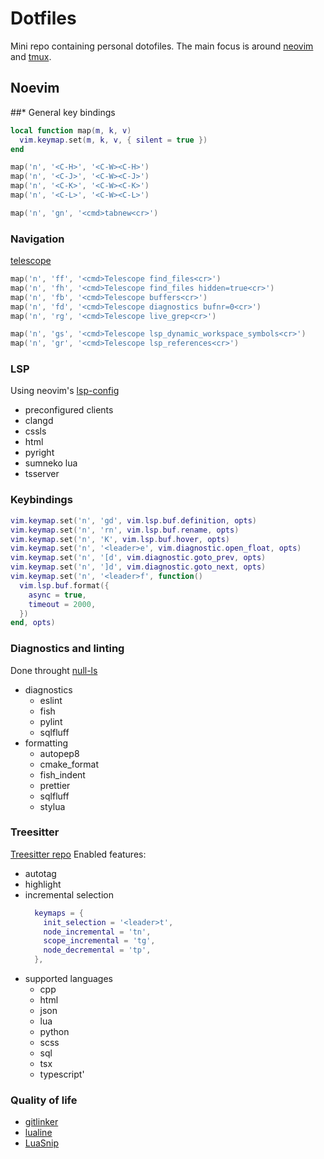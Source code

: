 # Dotfiles

Mini repo containing personal dotofiles.
The main focus is around [neovim](https://neovim.io/) and [tmux](https://github.com/tmux/tmux).

## Noevim

##\* General key bindings

```lua
local function map(m, k, v)
  vim.keymap.set(m, k, v, { silent = true })
end

map('n', '<C-H>', '<C-W><C-H>')
map('n', '<C-J>', '<C-W><C-J>')
map('n', '<C-K>', '<C-W><C-K>')
map('n', '<C-L>', '<C-W><C-L>')

map('n', 'gn', '<cmd>tabnew<cr>')
```

### Navigation

[telescope](https://github.com/nvim-telescope/telescope.nvim)

```lua
map('n', 'ff', '<cmd>Telescope find_files<cr>')
map('n', 'fh', '<cmd>Telescope find_files hidden=true<cr>')
map('n', 'fb', '<cmd>Telescope buffers<cr>')
map('n', 'fd', '<cmd>Telescope diagnostics bufnr=0<cr>')
map('n', 'rg', '<cmd>Telescope live_grep<cr>')

map('n', 'gs', '<cmd>Telescope lsp_dynamic_workspace_symbols<cr>')
map('n', 'gr', '<cmd>Telescope lsp_references<cr>')
```

### LSP

Using neovim's [lsp-config](https://github.com/neovim/nvim-lspconfig)

- preconfigured clients
- clangd
- cssls
- html
- pyright
- sumneko lua
- tsserver

### Keybindings

```lua
vim.keymap.set('n', 'gd', vim.lsp.buf.definition, opts)
vim.keymap.set('n', 'rn', vim.lsp.buf.rename, opts)
vim.keymap.set('n', 'K', vim.lsp.buf.hover, opts)
vim.keymap.set('n', '<leader>e', vim.diagnostic.open_float, opts)
vim.keymap.set('n', '[d', vim.diagnostic.goto_prev, opts)
vim.keymap.set('n', ']d', vim.diagnostic.goto_next, opts)
vim.keymap.set('n', '<leader>f', function()
  vim.lsp.buf.format({
    async = true,
    timeout = 2000,
  })
end, opts)
```

### Diagnostics and linting

Done throught [null-ls](https://github.com/jose-elias-alvarez/null-ls.nvim)

- diagnostics
  - eslint
  - fish
  - pylint
  - sqlfluff
- formatting
  - autopep8
  - cmake_format
  - fish_indent
  - prettier
  - sqlfluff
  - stylua

### Treesitter

[Treesitter repo](https://github.com/nvim-treesitter/nvim-treesitter)
Enabled features:

- autotag
- highlight
- incremental selection
  ```lua
    keymaps = {
      init_selection = '<leader>t',
      node_incremental = 'tn',
      scope_incremental = 'tg',
      node_decremental = 'tp',
    },
  ```
- supported languages
  - cpp
  - html
  - json
  - lua
  - python
  - scss
  - sql
  - tsx
  - typescript'

### Quality of life

- [gitlinker](https://github.com/ruifm/gitlinker.nvim)
- [lualine](https://github.com/nvim-lualine/lualine.nvim)
- [LuaSnip](https://github.com/L3MON4D3/LuaSnip)
